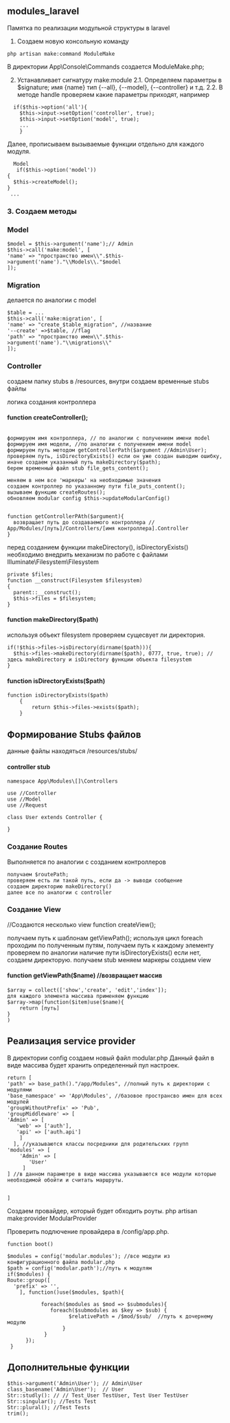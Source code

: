 ## modules_laravel

Памятка по реализации модульной структуры в laravel

1. Создаем новую консольную команду
```
php artisan make:command ModuleMake
```
В директории App\Console\Commands создается ModuleMake.php;

2. Устанавливает сигнатуру make:module
2.1. Определяем параметры в $signature; имя {name} тип {--all}, {--model}, {--controller} и т.д.
2.2. В методе handle проверяем какие параметры приходят, например 
```
  if($this->option('all'){
    $this->input->setOption('controller', true);
    $this->input->setOption('model', true);
    ...
    }
```
Далее, прописываем вызываемые функции отдельно для каждого модуля.
```
  Model
   if($this->option('model'))
{ 
  $this->createModel();
}
 ...
 ```
### 3. Создаем методы

  ### Model 
```
$model = $this->argument('name');// Admin
$this->call('make:model', [
'name' => "пространство имен\\".$this->argument('name')."\\Models\\."$model
]);
```
### Migration 

делается по аналогии с model
```
$table = ...
$this->call('make:migration', [
'name' => "create_$table_migration", //название
'--create' =>$table, //flag
'path' => "пространство имен\\".$this->argument('name')."\\migrations\\"
]);
```
### Controller 

создаем папку stubs в /resources, внутри создаем временные stubs файлы

логика создания контроллера 
#### function createController();
```

формируем имя контроллера, // по аналогии с получением имени model
формируем имя модели, //по аналогии с получением имени model 
формируем путь методом getControllerPath($argument //Admin\User);
проверяем путь, isDirectoryExists() если он уже создан выводим ошибку, иначе создаем указанный путь makeDirectory($path);
берем временный файл stub file_gets_content();

меняем в нем все 'маркеры' на необходимые значения
создаем контроллер по указанному пути file_puts_content();
вызываем функцию createRoutes();
обновляем modular config $this->updateModularConfig()


function getControllerPAth($argument){
  возвращает путь до создаваемого контроллера // App/Modules/[путь]/Controllers/[имя контроллера].Controller
}
```

перед созданием функции makeDirectory(), isDirectoryExists() необходимо внедрить механизм по работе с файлами
Illuminate\Filesystem\Filesystem
```
private $files;
function __construct(Filesystem $filesystem)
{
  parent::__construct();
  $this->files = $filesystem;
}
```

#### function makeDirectory($path)

используя объект filesystem проверяем сущесвует ли директория.

```
if(!$this->files->isDirectory(dirname($path))){
  $this->files->makeDirectory(dirname($path), 0777, true, true); //здесь makeDirectory и isDirectory функции объекта filesystem
}
```

#### function isDirectoryExists($path)
```
function isDirectoryExists($path) 
    {
        return $this->files->exists($path);
    }
```

## Формирование Stubs файлов
данные файлы находяться /resources/stubs/
#### controller stub
```
namespace App\Modules\[]\Controllers

use //Controller
use //Model
use //Request

class User extends Controller {

}

```
### Создание Routes

Выполняется по аналогии с созданием контроллеров

```
получаем $routePath;
проверяем есть ли такой путь, если да -> выводи сообщение
создаем директорию makeDirectory()
далее все по аналогии с controller
```

### Создание View
//Создаются несколько view
function createView();

получаем путь к шаблонам getViewPath(); 
используя цикл foreach проходим по полученным путям, получаем путь к каждому элементу
проверяем по аналогии наличие пути isDirectoryExists() 
если нет, создаем директорую.
получаем stub 
меняем маркеры 
создаем view

#### function getViewPath($name) //возвращает массив
```
$array = collect(['show','create', 'edit','index']);
для каждого элемента массива применяем функцию
$array->map(function($item)use($name){
    return [путь]
}
)
```
## Реализация service provider
В директории config создаем новый файл modular.php Данный файл в виде массива будет хранить определенный пул настроек.
```
return [
'path' => base_path()."/app/Modules", //полный путь к директории с модулями
'base_namespace' => 'App\Modules', //базовое пространсво имен для всех модулей
'groupWithoutPrefix' => 'Pub',
'groupMiddleware' => [
'Admin' => [
   'web' => ['auth'],
   'api' => ['auth.api']
    ]
  ], //указываются классы посредники для родительских групп
'modules' => [
    'Admin' => [
       'User'
     ]
] //в данном параметре в виде массива указываются все модули которые необходимой обойти и считать маршруты.


]

```
Создаем провайдер, который будет обходить роуты. php artisan make:provider ModularProvider

Проверить подлючение провайдера в /config/app.php.

```
function boot()

$modules = config('modular.modules'); //все модули из конфигурационного файла modular.php
$path = config('modular.path');//путь к модулям
if($modules) {
Route::group([
  'prefix' => '',
    ], function()use($modules, $path){
       
           foreach($modules as $mod => $submodules){
              foreach($submodules as $key => $sub) {
                    $relativePath = /$mod/$sub/  //путь к дочернему модулю
                  }
            }
      });
 }

```


## Дополнительные функции
```
$this->argument('Admin\User'); // Admin\User
class_basename('Admin\User');  // User
Str::studly(): // // Test_User TestUser, Test User TestUser
Str::singular(); //Tests Test
Str::plural(); //Test Tests
trim();
```
